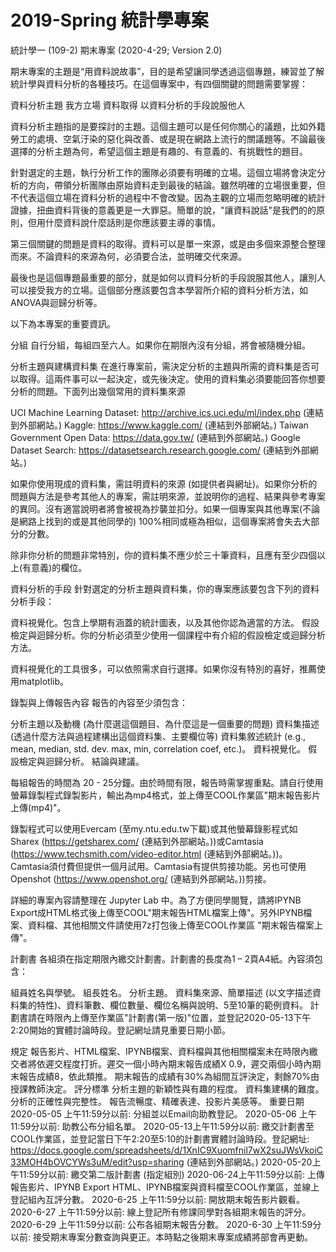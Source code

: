 # 2019-Spring 統計學專案
統計學一 (109-2) 期末專案
(2020-4-29; Version 2.0)

 

期末專案的主題是“用資料說故事”，目的是希望讓同學透過這個專題，練習並了解統計學與資料分析的各種技巧。在這個專案中，有四個關鍵的問題需要掌握：

資料分析主題
我方立場
資料取得
以資料分析的手段說服他人
 

資料分析主題指的是要探討的主題。這個主題可以是任何你關心的議題，比如外籍勞工的處境、空氣汙染的惡化與改善、或是現在網路上流行的關議題等。不論最後選擇的分析主題為何，希望這個主題是有趣的、有意義的、有挑戰性的題目。

針對選定的主題，執行分析工作的團隊必須要有明確的立場。這個立場將會決定分析的方向，帶領分析團隊由原始資料走到最後的結論。雖然明確的立場很重要，但不代表這個立場在資料分析的過程中不會改變。因為主觀的立場而忽略明確的統計證據，扭曲資料背後的意義更是一大罪惡。簡單的說，"讓資料說話"是我們的的原則，但用什麼資料說什麼話則是你應該要主導的事情。

第三個關鍵的問題是資料的取得。資料可以是單一來源，或是由多個來源整合整理而來。不論資料的來源為何，必須要合法，並明確交代來源。

最後也是這個專題最重要的部分，就是如何以資料分析的手段說服其他人，讓別人可以接受我方的立場。這個部分應該要包含本學習所介紹的資料分析方法，如ANOVA與迴歸分析等。

以下為本專案的重要資訊。

分組
自行分組，每組四至六人。如果你在期限內沒有分組，將會被隨機分組。

分析主題與建構資料集
在進行專案前，需決定分析的主題與所需的資料集是否可以取得。這兩件事可以一起決定，或先後決定。使用的資料集必須要能回答你想要分析的問題。下面列出幾個常用的資料集來源

UCI Machine Learning Dataset: http://archive.ics.uci.edu/ml/index.php (連結到外部網站。)
Kaggle: https://www.kaggle.com/ (連結到外部網站。)
Taiwan Government Open Data: https://data.gov.tw/ (連結到外部網站。)
Google Dataset Search: https://datasetsearch.research.google.com/ (連結到外部網站。)
 

如果你使用現成的資料集，需註明資料的來源 (如提供者與網址)。如果你分析的問題與方法是參考其他人的專案，需註明來源，並說明你的過程、結果與參考專案的異同。沒有適當說明者將會被視為抄襲並扣分。如果一個專案與其他專案(不論是網路上找到的或是其他同學的) 100%相同或極為相似，這個專案將會失去大部分的分數。

除非你分析的問題非常特別，你的資料集不應少於三十筆資料，且應有至少四個以上(有意義)的欄位。

資料分析的手段
針對選定的分析主題與資料集，你的專案應該要包含下列的資料分析手段：

資料視覺化。包含上學期有涵蓋的統計圖表，以及其他你認為適當的方法。
假設檢定與迴歸分析。你的分析必須至少使用一個課程中有介紹的假設檢定或迴歸分析方法。
 

資料視覺化的工具很多，可以依照需求自行選擇。如果你沒有特別的喜好，推薦使用matplotlib。

 

錄製與上傳報告內容
報告的內容至少須包含：

分析主題以及動機 (為什麼選這個題目、為什麼這是一個重要的問題)
資料集描述 (透過什麼方法與過程建構出這個資料集、主要欄位等)
資料集敘述統計 (e.g., mean, median, std. dev. max, min, correlation coef, etc.)。
資料視覺化。
假設檢定與迴歸分析。
結論與建議。
 

每組報告的時間為 20 - 25分鐘。由於時間有限，報告時需掌握重點。請自行使用螢幕錄製程式錄製影片，輸出為mp4格式，並上傳至COOL作業區"期末報告影片上傳(mp4)"。

錄製程式可以使用Evercam (至my.ntu.edu.tw下載)或其他螢幕錄影程式如Sharex (https://getsharex.com/ (連結到外部網站。))或Camtasia (https://www.techsmith.com/video-editor.html (連結到外部網站。))。Camtasia須付費但提供一個月試用。Camtasia有提供剪接功能。另也可使用Openshot (https://www.openshot.org/ (連結到外部網站。))剪接。

詳細的專案內容請整理在 Jupyter Lab 中。為了方便同學閱覽，請將IPYNB Export成HTML格式後上傳至COOL"期末報告HTML檔案上傳"。另外IPYNB檔案、資料檔、其他相關文件請使用7z打包後上傳至COOL作業區 "期末報告檔案上傳"。

計劃書
各組須在指定期限內繳交計劃書。計劃書的長度為1 – 2頁A4紙。內容須包含：

組員姓名與學號。
組長姓名。
分析主題。
資料集來源、簡單描述 (以文字描述資料集的特性)、資料筆數、欄位數量、欄位名稱與說明、5至10筆的範例資料。
計劃書請在時限內上傳至作業區"計劃書(第一版)"位置，並登記2020-05-13下午2:20開始的實體討論時段。登記網址請見重要日期小節。

規定
報告影片、HTML檔案、IPYNB檔案、資料檔與其他相關檔案未在時限內繳交者將依遲交程度打折。遲交一個小時內期末報告成績X 0.9，遲交兩個小時內期末報告成績8，依此類推。
期末報告的成績有30%為組間互評決定，剩餘70%由授課教師決定。
評分標準
分析主題的新穎性與有趣的程度。
資料集建構的難度。
分析的正確性與完整性。
報告流暢度、精確表達、投影片美感等。
重要日期
2020-05-05 上午11:59分以前: 分組並以Email向助教登記。
2020-05-06 上午11:59分以前: 助教公布分組名單。
2020-05-13上午11:59分以前: 繳交計劃書至COOL作業區，並登記當日下午2:20至5:10的計劃書實體討論時段。登記網址: https://docs.google.com/spreadsheets/d/1XnIC9Xuomfnil7wX2suJWsVkoiC33MOH4bOVCYWs3uM/edit?usp=sharing (連結到外部網站。)
2020-05-20上午11:59分以前: 繳交第二版計劃書 (指定組別)
2020-06-24上午11:59分以前: 上傳報告影片、IPYNB Export HTML、IPYNB檔案與資料檔至COOL作業區，並線上登記組內互評分數。
2020-6-25 上午11:59分以前: 開放期末報告影片觀看。
2020-6-27 上午11:59分以前: 線上登記所有修課同學對各組期末報告的評分。
2020-6-29 上午11:59分以前: 公布各組期末報告分數。
2020-6-30 上午11:59分以前: 接受期末專案分數查詢與更正。本時點之後期末專案成績將部會再更動。
